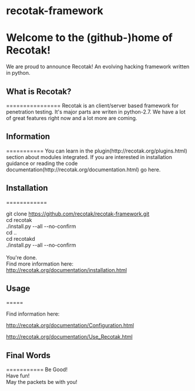 # recotak-framework

Welcome to the (github-)home of Recotak!
========================================
We are proud to announce Recotak! An evolving hacking framework written in python.

<h2>What is Recotak?</h2>
================
Recotak is an client/server based framework for penetration testing. It's major parts are writen in python-2.7.
We have a lot of great features right now and a lot more are coming.

<h2>Information</h2>
===========
You can learn in the plugin(http://recotak.org/plugins.html) section about modules integrated. If you are interested in
installation guidance or reading the code documentation(http://recotak.org/documentation.html) go here.

<h2>Installation</h2>
============

git clone https://github.com/recotak/recotak-framework.git<br>
cd recotak<br>
./install.py --all --no-confirm<br>
cd ..<br>
cd recotakd<br>
./install.py --all --no-confirm<br>
<br>
You're done.<br>
Find more information here: http://recotak.org/documentation/installation.html

<h2>Usage</h2>
=====

Find information here: 

http://recotak.org/documentation/Configuration.html

http://recotak.org/documentation/Use_Recotak.html

<h2>Final Words</h2>
===========
Be Good!<br>
Have fun!<br>
May the packets be with you!<br>
